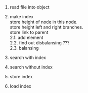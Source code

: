 1. read file into object
2. make index  
store height of node in this node.  
store height left and right branches.  
store link to parent   
2.1. add element  
2.2. find out disbalansing ???  
2.3. balansing  
3. search with index

4. search without index
5. store index
6. load index